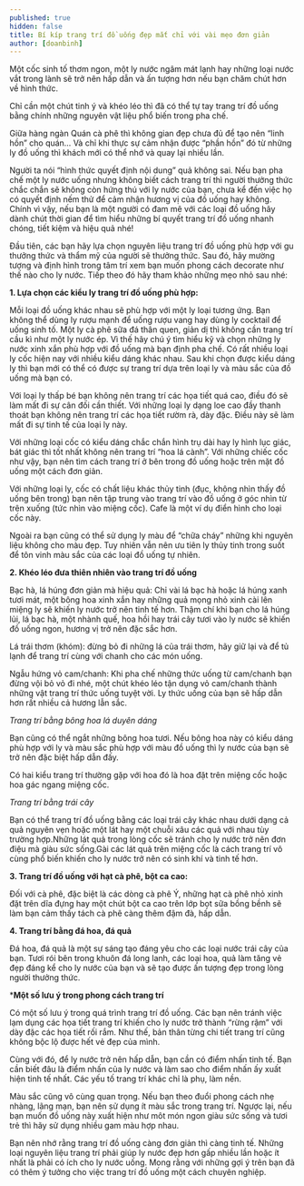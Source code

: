 ```yaml
---
published: true
hidden: false
title: Bí kíp trang trí đồ uống đẹp mắt chỉ với vài mẹo đơn giản
author: [doanbinh] 
---
```



Một cốc sinh tố thơm ngon, một ly nước ngâm mát lạnh hay những loại nước vắt trong lành sẽ trở nên hấp dẫn và ấn tượng hơn nếu bạn chăm chút hơn về hình thức. 

Chỉ cần một chút tinh ý và khéo léo thì đã có thể tự tay trang trí đồ uống bằng chính những nguyên vật liệu phổ biến trong pha chế.

Giữa hàng ngàn Quán cà phê thì không gian đẹp chưa đủ để tạo nên “linh hồn” cho quán… Và chỉ khi thực sự cảm nhận được “phần hồn” đó từ những ly đồ uống thì khách mới có thể nhớ và quay lại nhiều lần.

Người ta nói “hình thức quyết định nội dung” quả không sai. Nếu bạn pha chế một ly nước uống nhưng không biết cách trang trí thì người thưởng thức chắc chắn sẽ không còn hứng thú với ly nước của bạn, chưa kể đến việc họ có quyết định nếm thử để cảm nhận hương vị của đồ uống hay không. Chính vì vậy, nếu bạn là một người có đam mê với các loại đồ uống hãy dành chút thời gian để tìm hiểu những bí quyết trang trí đồ uống nhanh chóng, tiết kiệm và hiệu quả nhé!

Đầu tiên, các bạn hãy lựa chọn nguyên liệu trang trí đồ uống phù hợp với gu thưởng thức và thẩm mỹ của người sẽ thưởng thức. Sau đó, hãy mường tượng và định hình trong tâm trí xem bạn muốn phong cách decorate như thế nào cho ly nước. Tiếp theo đó hãy tham khảo những mẹo nhỏ sau nhé:

**1. Lựa chọn các kiểu ly trang trí đồ uống phù hợp:**

Mỗi loại đồ uống khác nhau sẽ phù hợp với một ly loại tương ứng. Bạn không thể dùng ly rượu mạnh để uống rượu vang hay dùng ly cocktail để uống sinh tố. Một ly cà phê sữa đá thân quen, giản dị thì không cần trang trí cầu kì như một ly nước ép. Vì thế hãy chú ý tìm hiểu kỹ và chọn những ly nước xinh xắn phù hợp với đồ uống mà bạn định pha chế. Có rất nhiều loại ly cốc hiện nay với nhiều kiểu dáng khác nhau. Sau khi chọn được kiểu dáng ly thì bạn mới có thể có được sự trang trí dựa trên loại ly và màu sắc của đồ uống mà bạn có.

Với loại ly thấp bé bạn không nên trang trí các họa tiết quá cao, điều đó sẽ làm mất đi sự cân đối cần thiết. Với những loại ly dạng loe cao đầy thanh thoát bạn không nên trang trí các họa tiết rườm rà, dày đặc. Điều này sẽ làm mất đi sự tinh tế của loại ly này.

Với những loại cốc có kiểu dáng chắc chắn hình trụ dài hay ly hình lục giác, bát giác thì tốt nhất không nên trang trí “hoa lá cành”. Với những chiếc cốc như vậy, bạn nên tìm cách trang trí ở bên trong đồ uống hoặc trên mặt đồ uống một cách đơn giản.

Với những loại ly, cốc có chất liệu khác thủy tinh (đục, không nhìn thấy đồ uống bên trong) bạn nên tập trung vào trang trí vào đồ uống ở góc nhìn từ trên xuống (tức nhìn vào miệng cốc). Cafe là một ví dụ điển hình cho loại cốc này.

Ngoài ra bạn cũng có thể sử dụng ly màu để “chữa cháy” những khi nguyên liệu không cho màu đẹp. Tuy nhiên vẫn nên ưu tiên ly thủy tinh trong suốt để tôn vinh màu sắc của các loại đồ uống tự nhiên.

**2. Khéo léo đưa thiên nhiên vào trang trí đồ uống**

Bạc hà, lá húng đơn giản mà hiệu quả: Chỉ vài lá bạc hà hoặc lá húng xanh tươi mát, một bông hoa xinh xắn hay những quả mọng nhỏ xinh cài lên miệng ly sẽ khiến ly nước trở nên tinh tế hơn. Thậm chí khi bạn cho lá húng lủi, lá bạc hà, một nhành quế, hoa hồi hay trái cây tươi vào ly nước sẽ khiến đồ uống ngon, hương vị trở nên đặc sắc hơn.

Lá trái thơm (khóm): đừng bỏ đi những lá của trái thơm, hãy giữ lại và để tủ lạnh để trang trí cùng với chanh cho các món uống.

Ngẫu hứng vỏ cam/chanh: Khi pha chế những thức uống từ cam/chanh bạn đừng vội bỏ vỏ đi nhé, một chút khéo léo tận dụng vỏ cam/chanh thành những vật trang trí thức uống tuyệt vời. Ly thức uống của bạn sẽ hấp dẫn hơn rất nhiều cả hương lẫn sắc.

*Trang trí bằng bông hoa lá duyên dáng*

Bạn cũng có thể ngắt những bông hoa tươi. Nếu bông hoa này có kiểu dáng phù hợp với ly và màu sắc phù hợp với màu đồ uống thì ly nước của bạn sẽ trở nên đặc biệt hấp dẫn đấy.

Có hai kiểu trang trí thường gặp với hoa đó là hoa đặt trên miệng cốc hoặc hoa gác ngang miệng cốc.

*Trang trí bằng trái cây*

Bạn có thể trang trí đồ uống bằng các loại trái cây khác nhau dưới dạng cả quả nguyên vẹn hoặc một lát hay một chuỗi xâu các quả với nhau tùy trường hợp.Những lát quả trong lòng cốc sẽ tránh cho ly nước trở nên đơn điệu mà giàu sức sống.Gài các lát quả trên miệng cốc là cách trang trí vô cùng phổ biến khiến cho ly nước trở nên có sinh khí và tinh tế hơn.

**3. Trang trí đồ uống với hạt cà phê, bột ca cao:**

Đối với cà phê, đặc biệt là các dòng cà phê Ý, những hạt cà phê nhỏ xinh đặt trên dĩa đựng hay một chút bột ca cao trên lớp bọt sữa bồng bềnh sẽ làm bạn cảm thấy tách cà phê càng thêm đậm đà, hấp dẫn.

**4. Trang trí bằng đá hoa, đá quả**

Đá hoa, đá quả là một sự sáng tạo đáng yêu cho các loại nước trái cây của bạn. Tươi rói bên trong khuôn đá long lanh, các loại hoa, quả làm tăng vẻ đẹp đáng kể cho ly nước của bạn và sẽ tạo được ấn tượng đẹp trong lòng người thưởng thức.

***Một số lưu ý trong phong cách trang trí**

Có một số lưu ý trong quá trình trang trí đồ uống. Các bạn nên tránh việc lạm dụng các họa tiết trang trí khiến cho ly nước trở thành “rừng rậm” với dày đặc các họa tiết rối rắm. Như thế, bản thân từng chi tiết trang trí cũng không bộc lộ được hết vẻ đẹp của mình.

Cùng với đó, để ly nước trở nên hấp dẫn, bạn cần có điểm nhấn tinh tế. Bạn cần biết đâu là điểm nhấn của ly nước và làm sao cho điểm nhấn ấy xuất hiện tinh tế nhất. Các yếu tố trang trí khác chỉ là phụ, làm nền.

Màu sắc cũng vô cùng quan trọng. Nếu bạn theo đuổi phong cách nhẹ nhàng, lãng mạn, bạn nên sử dụng ít màu sắc trong trang trí. Ngược lại, nếu bạn muốn đồ uống này xuất hiện như môt món ngon giàu sức sống và tươi trẻ thì hãy sử dụng nhiều gam màu hợp nhau.

Bạn nên nhớ rằng trang trí đồ uống càng đơn giản thì càng tinh tế. Những loại nguyên liệu trang trí phải giúp ly nước đẹp hơn gấp nhiều lần hoặc ít nhất là phải có ích cho ly nước uống. Mong rằng với những gợi ý trên bạn đã có thêm ý tưởng cho việc trang trí đồ uống một cách chuyên nghiệp.